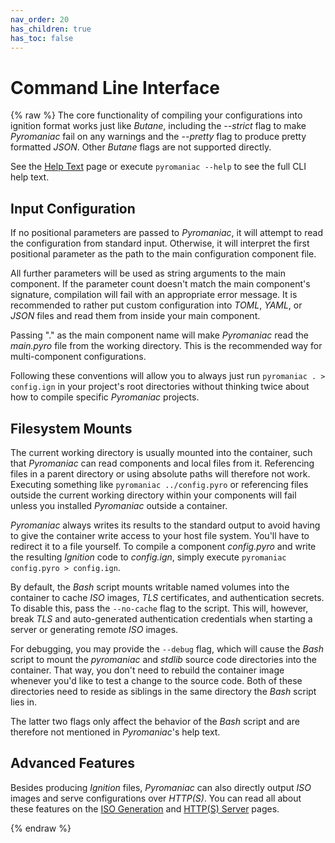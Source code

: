 ```yaml
---
nav_order: 20
has_children: true
has_toc: false
---
```


# Command Line Interface
{% raw %}
The core functionality of compiling your configurations into ignition format
works just like *Butane*, including the *--strict* flag to make *Pyromaniac*
fail on any warnings and the *--pretty* flag to produce pretty formatted
*JSON*. Other *Butane* flags are not supported directly.

See the [Help Text][help] page or execute `pyromaniac --help` to see the full
CLI help text.

[help]: cli-help.html

## Input Configuration
If no positional parameters are passed to *Pyromaniac*, it will attempt to read
the configuration from standard input. Otherwise, it will interpret the first
positional parameter as the path to the main configuration component file.

All further parameters will be used as string arguments to the main component.
If the parameter count doesn't match the main component's signature,
compilation will fail with an appropriate error message. It is recommended to
rather put custom configuration into *TOML*, *YAML*, or *JSON* files and read
them from inside your main component.

Passing "." as the main component name will make *Pyromaniac* read the
*main.pyro* file from the working directory. This is the recommended way for
multi-component configurations.

Following these conventions will allow you to always just run `pyromaniac . >
config.ign` in your project's root directories without thinking twice about how
to compile specific *Pyromaniac* projects.

## Filesystem Mounts
The current working directory is usually mounted into the container, such that
*Pyromaniac* can read components and local files from it. Referencing files in
a parent directory or using absolute paths will therefore not work. Executing
something like `pyromaniac ../config.pyro` or referencing files outside the
current working directory within your components will fail unless you installed
*Pyromaniac* outside a container.

*Pyromaniac* always writes its results to the standard output to avoid having
to give the container write access to your host file system. You'll have to
redirect it to a file yourself. To compile a component *config.pyro* and write
the resulting *Ignition* code to *config.ign*, simply execute `pyromaniac
config.pyro > config.ign`.

By default, the *Bash* script mounts writable named volumes into the container
to cache *ISO* images, *TLS* certificates, and authentication secrets. To
disable this, pass the `--no-cache` flag to the script. This will, however,
break *TLS* and auto-generated authentication credentials when starting a
server or generating remote *ISO* images.

For debugging, you may provide the `--debug` flag, which will cause the *Bash*
script to mount the *pyromaniac* and *stdlib* source code directories into
the container. That way, you don't need to rebuild the container image whenever
you'd like to test a change to the source code. Both of these directories need
to reside as siblings in the same directory the *Bash* script lies in.

The latter two flags only affect the behavior of the *Bash* script and are
therefore not mentioned in *Pyromaniac*'s help text.

## Advanced Features
Besides producing *Ignition* files, *Pyromaniac* can also directly output *ISO*
images and serve configurations over *HTTP(S)*. You can read all about these
features on the [ISO Generation][iso] and [HTTP(S) Server][server] pages.

[iso]: cli-iso.html
[server]: cli-serve.html
{% endraw %}

